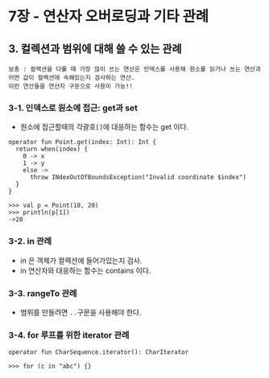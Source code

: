 # 7장 - 연산자 오버로딩과 기타 관례

## 3. 컬렉션과 범위에 대해 쓸 수 있는 관례
    보충 : 컬렉션을 다룰 때 가장 많이 쓰는 연산은 인덱스를 사용해 원소를 읽거나 쓰는 연산과 어떤 값이 컬렉션에 속해있는지 검사하는 연산.
    이런 연산들을 연산자 구문으로 사용이 가능!!

### 3-1. 인덱스로 원소에 접근: get과 set
- 원소에 접근할때의 각괄호`[]`에 대응하는 함수는 get 이다.
```
operator fun Point.get(index: Int): Int {
  return when(index) {
    0 -> x
    1 -> y
    else ->
      throw INdexOutOfBoundsException("Invalid coordinate $index")
  }
}

>>> val p = Point(10, 20)
>>> println(p[1])
->20
```

### 3-2. in 관례
- in 은 객체가 컬렉션에 들어가있는지 검사.
- in 연산자와 대응하는 함수는 contains 이다.

### 3-3. rangeTo 관례
- 범위를 만들려면 `..`구문을 사용해야 한다.


### 3-4. for 루프를 위한 iterator 관례
```
operator fun CharSequence.iterator(): CharIterator

>>> for (c in "abc") {}
```
